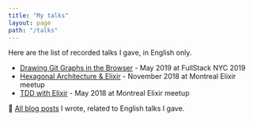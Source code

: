 ```yaml
---
title: "My talks"
layout: page
path: "/talks"
---
```


Here are the list of recorded talks I gave, in English only.

* [Drawing Git Graphs in the Browser](/en/2019/06/drawing-git-graphs-browser/) - May 2019 at FullStack NYC 2019
* [Hexagonal Architecture & Elixir](https://youtu.be/sdM1KkjtCe8) - November 2018 at Montreal Elixir meetup
* [TDD with Elixir](https://youtu.be/HlGaHZWqItU) - May 2018 at Montreal Elixir meetup

🎩 [All blog posts](/tags/talk/) I wrote, related to English talks I gave.
